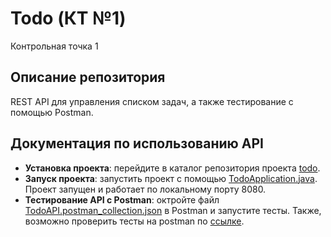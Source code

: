 # Todo (КТ №1)
Контрольная точка 1
## Описание репозитория
REST API для управления списком задач, а также тестирование с помощью Postman.
## Документация по использованию API
- **Установка проекта**: перейдите в каталог репозитория проекта [todo](todo).
- **Запуск проекта**: запустить проект с помощью [TodoApplication.java](https://github.com/ileztom/IThub_4/blob/main/Integration_testing/todo/src/main/java/com/example/todo/TodoApplication.java). Проект запущен и работает по локальному порту 8080.
- **Тестирование API с Postman**: октройте файл [TodoAPI.postman_collection.json](https://github.com/ileztom/IThub_4/blob/main/Integration_testing/todo/TodoAPI.postman_collection.json) в Postman и запустите тесты. Также, возможно проверить тесты на postman по [ссылке](https://moscilez-7386465.postman.co/workspace/Ilya's-Workspace~0bc8566c-ea61-4376-8419-9b2fb53c3bb4/collection/48202788-864f6159-be5f-4efe-bddd-b6ab1dc7fa9b?action=share&creator=48202788).
